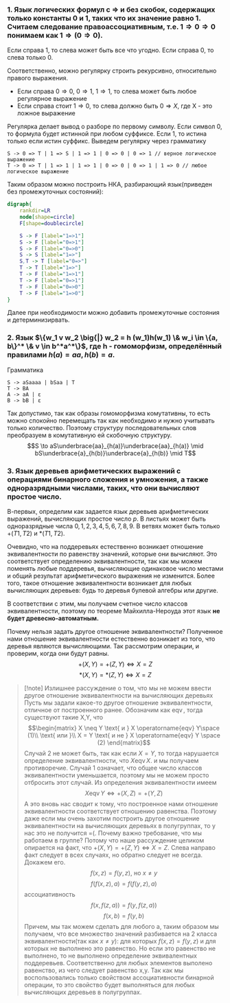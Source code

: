 ### 1. Язык логических формул с $\Rightarrow$ и без скобок, содержащих только константы $0$ и $1$, таких что их значение равно $1$. Считаем следование правоассоциативным, т.е. $1 \Rightarrow 0 \Rightarrow 0$ понимаем как $1 \Rightarrow (0 \Rightarrow 0)$.

Если справа 1, то слева может быть все что угодно.
Если справа 0, то слева только 0.

Соответственно, можно регулярку строить рекурсивно, относительно правого выражения.
- Если справа $0\Rightarrow0$, $0\Rightarrow1$, $1\Rightarrow1$, то слева может быть любое регулярное выражение
- Если справа стоит $1\Rightarrow0$, то слева должно быть $0\Rightarrow X$, где X - это ложное выражение

Регулярка делает вывод о разборе по первому символу. Если символ 0, то формула будет истинной при любом суффиксе. Если 1, то истина только если истин суффикс.
Выведем регулярку через грамматику
```
S -> 0 => T | 1 => S | 1 => 1 | 0 => 0 | 0 => 1 // верное логическое выражение
T -> 0 => T | 1 => 1 | 1 => 1 | 0 => 0 | 0 => 1 | 1 => 0 // любое логическое выражение
```

Таким образом можно построить НКА, разбирающий язык(приведен без промежуточных состояний):
```dot
digraph{
	rankdir=LR
	node[shape=circle]
	F[shape=doublecircle]

	S -> F [label="1=>1"]
	S -> F [label="0=>1"]
	S -> F [label="0=>0"]
	S -> S [label="1=>"]
	S,T -> T [label="0=>"]
	T -> T [label="1=>"]
	T -> F [label="1=>1"]
	T -> F [label="0=>1"]
	T -> F [label="0=>0"]
	T -> F [label="1=>0"]
}
```

Далее при необходимости можно добавить промежуточные состояния и детерминизирвать.

### 2. ﻿﻿﻿Язык $\{w_1 v w_2 \big{|} w_2 = h (w_1)h(w_1) \& w_i \in \{a, b\}^* \& v \in b^*a^*\}$, где h -  гомоморфизм, определённый правилами $h(a) = aa, h(b) = a$.

Грамматика
```
S -> aSaaaa | bSaa | T
T -> BA
A -> aA | ε
B -> bB | ε
```
Так допустимо, так как образы гомоморфизма комутативны, то есть можно спокойно перемещать так как необходимо и нужно учитывать только количество. Поэтому структуру последовательных слов преобразуем в комутативную ей скобочную структуру.
$$S \to aS\underbrace{aa}_{h(a)}\underbrace{aa}_{h(a)} \mid bS\underbrace{a}_{h(b)}\underbrace{a}_{h(b)} \mid T$$


### 3. ﻿﻿﻿Язык деревьев арифметических выражений с операциями бинарного сложения и умножения, а также одноразрядными числами, таких, что они вычисляют простое число.
В-первых, определим как задается язык деревьев арифметических выражений, вычисляющих простое число $p$.
В листьях может быть одноразрядные числа $0,1,2,3,4,5,6,7,8,9$.
В ветвях может быть только $+(T1, T2)$ и $*(T1, T2)$.

Очевидно, что на поддеревьях естественно возникает отношение эквивалентности по равенству значений, которые они вычисляют. Это соответствует определению эквивалентности, так как мы можем поменять любые поддеревья, вычисляющие одинаковое число местами и общий результат арифметического выражения не изменится. Более того, такое отношение эквивалентности возникает для любых вычисляющих деревьев: будь то деревья булевой алгебры или другие. 

В соответствии с этим, мы получаем счетное число классов эквивалентности, поэтому по теореме Майхилла-Нероуда этот язык **не будет древесно-автоматным.**

Почему нельзя задать другое отношение эквивалентности? Полученное нами отношение эквивалентности естественно возникает из того, что деревья являются вычисляющими. Так рассмотрим операции, и проверим, когда они будут равны.
$$+(X,Y) = +(Z, Y) \Leftrightarrow X = Z$$
$$*(X,Y) = *(Z,Y) \Leftrightarrow X = Z$$

>[!note] Излишнее рассуждение о том, что мы не можем ввести другое отношение эквивалентности на вычисляющих деревьях
>Пусть мы задали какое-то другое отношение эквивалентности, отличное от построенного ранее. Обозначим как $\operatorname{eqv}$, тогда существуют такие X,Y, что
>$$\begin{matrix}
X \neq Y \text{ и } X \operatorname{eqv} Y\space (1)\\
\text{ или }\\
X = Y \text{ и не } X \operatorname{eqv} Y \space (2)
\end{matrix}$$
> Случай 2 не может быть, так как если $X = Y$, то тогда нарушается определение эквивалентности, что $X \operatorname{eqv} X$. и мы получаем противоречие.
> Случай 1 означает, что общее число классов эквивалентности уменьшается, поэтому мы не можем просто отбросить этот случай. Из определения эквивалентности имеем
> $$X \operatorname{eqv} Y \Leftrightarrow +(X, Z) = +(Y,Z)$$
> А это вновь нас сводит к тому, что построенное нами отношение эквивалентности соответствует отношению равенства. Поэтому даже если мы очень захотим построить другое отношение эквивалентности на вычисляющих деревьях в полугруппах, то у нас это не получится =(.
> Почему важно требование, что мы работаем в группе? Потому что наше рассуждение целиком опирается на факт, что $+(X,Y) = +(Z, Y) \Leftrightarrow X = Z$. Слева направо факт следует в всех случаях, но обратно следует не всегда. Докажем его.
> $$f(x,z) = f(y,z) \text{, но } x \neq y$$
> $$f(f(x,z),a) = f(f(y,z), a)$$
> ассоциативность
> $$f(x, f(z,a)) = f(y, f(z,a))$$
> $$f(x,b) = f(y,b)$$
> Причем, мы так можем сделать для любого a, таким образом мы получаем, что все множество значений разбивается на 2 класса эквивалентности(так как $x\neq y$): для которых $f(x,z) = f(y,z)$ и для которых не выполнено это равенство. Но если это равенство не выполнено, то не выполнено определение эквивалентных поддеревьев. Соответственно для любых элементов выполено равенство, из чего следует равенство x,y. Так как мы воспользовались только свойством ассоциативности бинарной операции, то это свойство будет выполняться для любых вычисляющих деревьев в полугруппах.
